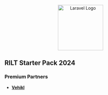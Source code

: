 <p align="center">
    <a href="https://github.com/codersujon" target="_blank">
        <img src="https://encrypted-tbn0.gstatic.com/images?q=tbn:ANd9GcSjZ6H-4MmOECB1h-zPYnqCIt6RvFrOJav5Vw&s"
            width="150" alt="Laravel Logo">
    </a>
</p>


## RILT Starter Pack 2024

### Premium Partners

- **[Vehikl](https://vehikl.com/)**

